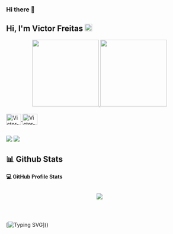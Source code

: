 ### Hi there 👋

## Hi, I'm Victor Freitas <img src="https://github.com/victorfreitass/victorfreitass/blob/main/gifs/wave.gif" width="20px">
<div align="center">
  <a href="https://github.com/victorfreitass">
  <img height="180em" src="https://github-readme-stats.vercel.app/api?username=victorfreitass&show_icons=true&theme=react&include_all_commits=true&count_private=false"/>
  <img height="180em" src="https://github-readme-stats.vercel.app/api/top-langs/?username=victorfreitass&layout=compact&langs_count=7&theme=react"/>
</div>
	
<div style="display: inline_block"><br>
  <img align="center" alt="Victor-CSharp" height="30" width="40" src="https://cdn.jsdelivr.net/gh/devicons/devicon/icons/csharp/csharp-original.svg">
  <img align="center" alt="Victor-MySQL" height="30" width="40" src="https://cdn.jsdelivr.net/gh/devicons/devicon/icons/mysql/mysql-plain.svg">
</div>
   
  ##
 
<div> 
  <a href = "mailto:victor.fsilva45@gmail.com"><img src="https://img.shields.io/badge/-Gmail-%23333?style=for-the-badge&logo=gmail&logoColor=white" target="_blank"></a>
    <a href="https://t.me/Victor Freitas" target="_blank"><img src="https://img.shields.io/badge/Telegram-2CA5E0?style=for-the-badge&logo=telegram&logoColor=white" target="_blank"></a> 
	
</div>
	
  ## 📊 Github Stats
	
  <summary><b>💻 GitHub Profile Stats</b></summary>
  <br/>
  <p align="center">
      <a href="https://github.com/victorfreitass"><img src="https://activity-graph.herokuapp.com/graph?username=victorfreitass&custom_title=Victor%20Freitas's%20Contribution%20Graph&theme=react-dark" /></a>
	</p>
  <br/>	
	
  ##
  
  [![Typing SVG](https://readme-typing-svg.herokuapp.com?font=Ubuntu&color=blue&vCenter=true&lines=Victorfreitass+thanks+for+your+visit!)]()

	
